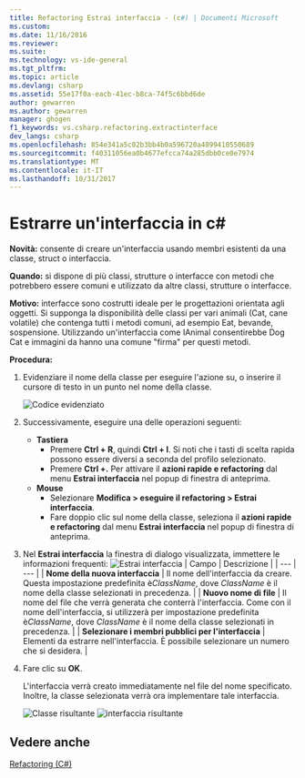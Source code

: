```yaml
---
title: Refactoring Estrai interfaccia - (c#) | Documenti Microsoft
ms.custom: 
ms.date: 11/16/2016
ms.reviewer: 
ms.suite: 
ms.technology: vs-ide-general
ms.tgt_pltfrm: 
ms.topic: article
ms.devlang: csharp
ms.assetid: 55e17f0a-eacb-41ec-b8ca-74f5c6bbd6de
author: gewarren
ms.author: gewarren
manager: ghogen
f1_keywords: vs.csharp.refactoring.extractinterface
dev_langs: csharp
ms.openlocfilehash: 854e341a5c02b3bb4b0a596720a4899410550689
ms.sourcegitcommit: f40311056ea0b4677efcca74a285dbb0ce0e7974
ms.translationtype: MT
ms.contentlocale: it-IT
ms.lasthandoff: 10/31/2017
---
```

# <a name="extract-an-interface-in-c"></a>Estrarre un'interfaccia in c# #
**Novità:** consente di creare un'interfaccia usando membri esistenti da una classe, struct o interfaccia.

**Quando:** si dispone di più classi, strutture o interfacce con metodi che potrebbero essere comuni e utilizzato da altre classi, strutture o interfacce.

**Motivo:** interfacce sono costrutti ideale per le progettazioni orientata agli oggetti.  Si supponga la disponibilità delle classi per vari animali (Cat, cane volatile) che contenga tutti i metodi comuni, ad esempio Eat, bevande, sospensione.  Utilizzando un'interfaccia come IAnimal consentirebbe Dog Cat e immagini da hanno una comune "firma" per questi metodi.  

**Procedura:**

1. Evidenziare il nome della classe per eseguire l'azione su, o inserire il cursore di testo in un punto nel nome della classe.

   ![Codice evidenziato](media/extractinterface_highlight.png)

1. Successivamente, eseguire una delle operazioni seguenti:
   * **Tastiera**
     * Premere **Ctrl + R**, quindi **Ctrl + I**.  Si noti che i tasti di scelta rapida possono essere diversi a seconda del profilo selezionato.
     * Premere **Ctrl +.** Per attivare il **azioni rapide e refactoring** dal menu **Estrai interfaccia** nel popup di finestra di anteprima.
   * **Mouse**
     * Selezionare **Modifica > eseguire il refactoring > Estrai interfaccia**.
     * Fare doppio clic sul nome della classe, seleziona il **azioni rapide e refactoring** dal menu **Estrai interfaccia** nel popup di finestra di anteprima.

1. Nel **Estrai interfaccia** la finestra di dialogo visualizzata, immettere le informazioni frequenti: ![Estrai interfaccia](media/extractinterface_dialog.png)
   | Campo | Descrizione |
   | --- | --- |
   | **Nome della nuova interfaccia** | Il nome dell'interfaccia da creare. Questa impostazione predefinita è*ClassName*, dove *ClassName* è il nome della classe selezionati in precedenza. |
   | **Nuovo nome di file** | Il nome del file che verrà generata che conterrà l'interfaccia. Come con il nome dell'interfaccia, si utilizzerà per impostazione predefinita è*ClassName*, dove *ClassName* è il nome della classe selezionati in precedenza. |
   | **Selezionare i membri pubblici per l'interfaccia** | Elementi da estrarre nell'interfaccia.  È possibile selezionare un numero che si desidera. |

1. Fare clic su **OK**.

   L'interfaccia verrà creato immediatamente nel file del nome specificato.  Inoltre, la classe selezionata verrà ora implementare tale interfaccia.

   ![Classe risultante](media/extractinterface_class.png)
   ![interfaccia risultante](media/extractinterface_interface.png)

## <a name="see-also"></a>Vedere anche  
[Refactoring (C#)](../refactoring-csharp.md)
